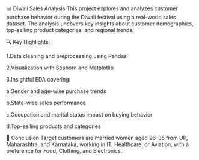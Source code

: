 📊 Diwali Sales Analysis
This project explores and analyzes customer purchase behavior during the Diwali festival using a real-world sales dataset. The analysis uncovers key insights about customer demographics, top-selling product categories, and regional trends.

🔍 Key Highlights:

1.Data cleaning and preprocessing using Pandas

2.Visualization with Seaborn and Matplotlib

3.Insightful EDA covering:

  a.Gender and age-wise purchase trends

  b.State-wise sales performance

  c.Occupation and marital status impact on buying behavior

  d.Top-selling products and categories

🎯 Conclusion
Target customers are married women aged 26–35 from UP, Maharashtra, and Karnataka, working in IT, Healthcare, or Aviation, with a preference for Food, Clothing, and Electronics.
